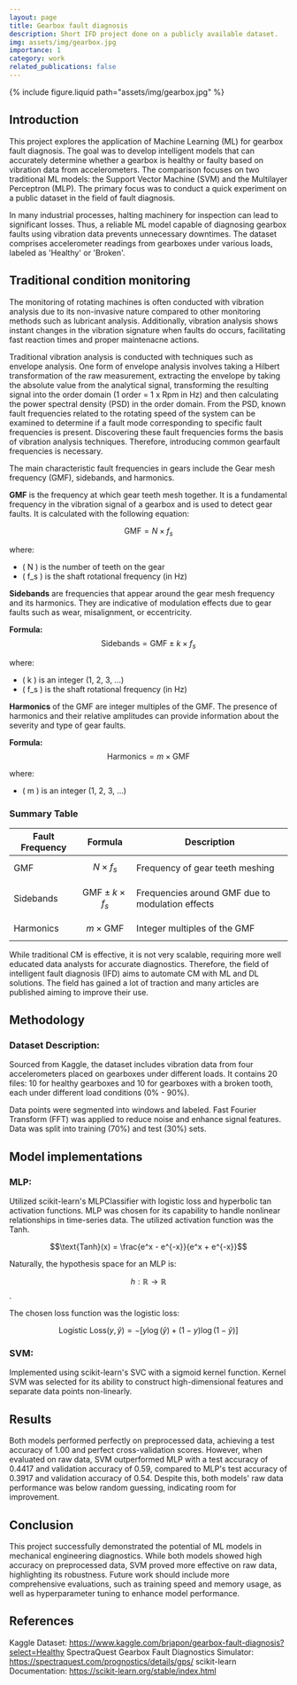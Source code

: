 ```yaml
---
layout: page
title: Gearbox fault diagnosis
description: Short IFD project done on a publicly available dataset.
img: assets/img/gearbox.jpg
importance: 1
category: work
related_publications: false
---
```


<div class="row justify-content-sm-center">
  <div class="col-sm-8 mt-3 mt-md-0">
    {% include figure.liquid path="assets/img/gearbox.jpg" %}
  </div>
</div>

## Introduction

This project explores the application of Machine Learning (ML) for gearbox fault diagnosis. The goal was to develop intelligent models that can accurately determine whether a gearbox is healthy or faulty based on vibration data from accelerometers. The comparison focuses on two traditional ML models: the Support Vector Machine (SVM) and the Multilayer Perceptron (MLP). The primary focus was to conduct a quick experiment on a public dataset in the field of fault diagnosis.

In many industrial processes, halting machinery for inspection can lead to significant losses. Thus, a reliable ML model capable of diagnosing gearbox faults using vibration data prevents unnecessary downtimes. The dataset comprises accelerometer readings from gearboxes under various loads, labeled as 'Healthy' or 'Broken'.

## Traditional condition monitoring

The monitoring of rotating machines is often conducted with vibration analysis due to its non-invasive nature compared to other monitoring methods such as lubricant analysis. Additionally, vibration analysis shows instant changes in the vibration signature when faults do occurs, facilitating fast reaction times and proper maintenacne actions. 

Traditional vibration analysis is conducted with techniques such as envelope analysis. One form of envelope analysis involves taking a Hilbert transformation of the raw measurement, extracting the envelope by taking the absolute value from the analytical signal, transforming the resulting signal into the order domain (1 order = 1 x Rpm in Hz) and then calculating the power spectral density (PSD) in the order domain. From the PSD, known fault frequencies related to the rotating speed of the system can be examined to determine if a fault mode corresponding to specific fault frequencies is present. Discovering these fault frequencies forms the basis of vibration analysis techniques. Therefore, introducing common gearfault frequencies is necessary.

The main characteristic fault frequencies in gears include the Gear mesh frequency (GMF), sidebands, and harmonics.

**GMF** is the frequency at which gear teeth mesh together. It is a fundamental frequency in the vibration signal of a gearbox and is used to detect gear faults. It is calculated with the following equation:

$$
 \text{GMF} = N \times f_s 
$$

where:
- \( N \) is the number of teeth on the gear
- \( f_s \) is the shaft rotational frequency (in Hz)

**Sidebands** are frequencies that appear around the gear mesh frequency and its harmonics. They are indicative of modulation effects due to gear faults such as wear, misalignment, or eccentricity.

**Formula:**
$$
\text{Sidebands} = \text{GMF} \pm k \times f_s
$$

where:
- \( k \) is an integer (1, 2, 3, ...)
- \( f_s \) is the shaft rotational frequency (in Hz)


**Harmonics** of the GMF are integer multiples of the GMF. The presence of harmonics and their relative amplitudes can provide information about the severity and type of gear faults.

**Formula:**
$$
\text{Harmonics} = m \times \text{GMF} 
$$

where:
- \( m \) is an integer (1, 2, 3, ...)

### Summary Table

| Fault Frequency | Formula                                         | Description                                  |
|-----------------|-------------------------------------------------|----------------------------------------------|
| GMF             | $$ N \times f_s $$                              | Frequency of gear teeth meshing              |
| Sidebands       | $$ \text{GMF} \pm k \times f_s $$               | Frequencies around GMF due to modulation effects |
| Harmonics       | $$ m \times \text{GMF} $$                       | Integer multiples of the GMF                 |


While traditional CM is effective, it is not very scalable, requiring more well educated data analysts for accurate diagnostics. Therefore, the field of intelligent fault diagnosis (IFD) aims to automate CM with ML and DL solutions. The field has gained a lot of traction and many articles are published aiming to improve their use.

## Methodology

### Dataset Description:

Sourced from Kaggle, the dataset includes vibration data from four accelerometers placed on gearboxes under different loads. It contains 20 files: 10 for healthy gearboxes and 10 for gearboxes with a broken tooth, each under different load conditions (0% - 90%).

Data points were segmented into windows and labeled. Fast Fourier Transform (FFT) was applied to reduce noise and enhance signal features. Data was split into training (70%) and test (30%) sets.

## Model implementations

### MLP:

Utilized scikit-learn's MLPClassifier with logistic loss and hyperbolic tan activation functions. MLP was chosen for its capability to handle nonlinear relationships in time-series data. The utilized activation function was the Tanh.

$$\text{Tanh}(x) = \frac{e^x - e^{-x}}{e^x + e^{-x}}$$

Naturally, the hypothesis space for an MLP is:

$$h : \mathbb{R} \rightarrow \mathbb{R}$$.

The chosen loss function was the logistic loss:

$$
\text{Logistic Loss}(y, \hat{y}) = - \left[ y \log(\hat{y}) + (1 - y) \log(1 - \hat{y}) \right]
$$

### SVM:

Implemented using scikit-learn's SVC with a sigmoid kernel function. Kernel SVM was selected for its ability to construct high-dimensional features and separate data points non-linearly.

## Results
Both models performed perfectly on preprocessed data, achieving a test accuracy of 1.00 and perfect cross-validation scores. However, when evaluated on raw data, SVM outperformed MLP with a test accuracy of 0.4417 and validation accuracy of 0.59, compared to MLP's test accuracy of 0.3917 and validation accuracy of 0.54. Despite this, both models' raw data performance was below random guessing, indicating room for improvement.

## Conclusion
This project successfully demonstrated the potential of ML models in mechanical engineering diagnostics. While both models showed high accuracy on preprocessed data, SVM proved more effective on raw data, highlighting its robustness. Future work should include more comprehensive evaluations, such as training speed and memory usage, as well as hyperparameter tuning to enhance model performance.

## References
Kaggle Dataset: https://www.kaggle.com/brjapon/gearbox-fault-diagnosis?select=Healthy 
SpectraQuest Gearbox Fault Diagnostics Simulator: https://spectraquest.com/prognostics/details/gps/
scikit-learn Documentation: https://scikit-learn.org/stable/index.html




